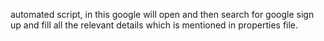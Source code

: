 automated script, in this google will open and then search for google sign up and fill all the relevant details which is mentioned in properties file.
